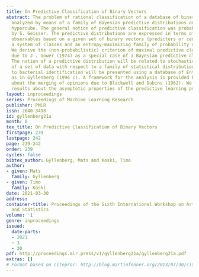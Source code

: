 ```yaml
---
title: On Predictive Classification of Binary Vectors
abstract: The problem of rational classification of a database of binary vectors is
  analyzed by means of a family of Bayesian predictive distributions on the binary
  hypercube. The general notion of predictive classification was probably first discussed
  by S. Geisser. The predictive distributions are expressed in terms of a finite number
  observables based on a given set of binary vectors (predictors or centroids) representing
  a system of classes and an entropy-maximizing family of probability distributions.
  We derive the (non-probabilistic) criterion of maximal predictive classification
  due to J . Gower (1974) as a special case of a Bayesian predictive classification.
  The notion of a predictive distribution will be related to stochastic complexity
  of a set of data with respect to a family of statistical distributions. An application
  to bacterial identification will be presented using a database of Enterobacteriaceae
  as in Gyllenberg (1996 c). A framework for the analysis is provided by a theorem
  about the merging of opinions due to Blackwell and Dubins (1962). We prove certain
  results about the asymptotic properties of the predictive learning process.
layout: inproceedings
series: Proceedings of Machine Learning Research
publisher: PMLR
issn: 2640-3498
id: gyllenberg21a
month: 0
tex_title: On Predictive Classification of Binary Vectors
firstpage: 239
lastpage: 242
page: 239-242
order: 239
cycles: false
bibtex_author: Gyllenberg, Mats and Koski, Timo
author:
- given: Mats
  family: Gyllenberg
- given: Timo
  family: Koski
date: 2021-03-30
address:
container-title: Proceedings of the Sixth International Workshop on Artificial Intelligence
  and Statistics
volume: '1'
genre: inproceedings
issued:
  date-parts:
  - 2021
  - 3
  - 30
pdf: http://proceedings.mlr.press/v1/gyllenberg21a/gyllenberg21a.pdf
extras: []
# Format based on citeproc: http://blog.martinfenner.org/2013/07/30/citeproc-yaml-for-bibliographies/
---
```

